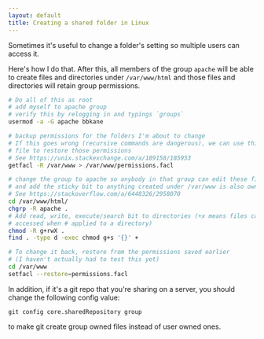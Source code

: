 ```yaml
---
layout: default
title: Creating a shared folder in Linux
---
```


Sometimes it's useful to change a folder's setting so multiple users can access it.

Here's how I do that. After this, all members of the group `apache` will be able to create files and directories under `/var/www/html` and those files and directories will retain group permissions.

```bash
# Do all of this as root
# add myself to apache group
# verify this by relogging in and typings `groups`
usermod -a -G apache bbkane

# backup permissions for the folders I'm about to change
# If this goes wrong (recursive commands are dangerous), we can use this
# file to restore those permissions
# See https://unix.stackexchange.com/a/189158/185953
getfacl -R /var/www > /var/www/permissions.facl

# change the group to apache so anybody in that group can edit these files
# and add the sticky bit to anything created under /var/www is also owned by apache
# See https://stackoverflow.com/a/6448326/2958070
cd /var/www/html/
chgrp -R apache .
# Add read, write, execute/search bit to directories (+x means files can be
# accessed when # applied to a directory)
chmod -R g+rwX .
find . -type d -exec chmod g+s '{}' +

# To change it back, restore from the permissions saved earlier
# (I haven't actually had to test this yet)
cd /var/www
setfacl --restore=permissions.facl
```

In addition, if it's a git repo that you're sharing on a server, you should change the following config value:

```
git config core.sharedRepository group
```

to make git create group owned files instead of user owned ones.
